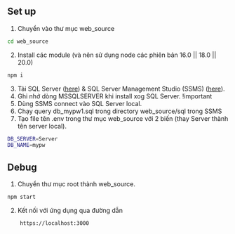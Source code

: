 ## Set up
1. Chuyển vào thư mục web_source
```cmd
cd web_source
```
2. Install các module (và nên sử dụng node các phiên bản 16.0 || 18.0 || 20.0)
```cmd
npm i 
```
3. Tải SQL Server ([here](https://www.microsoft.com/en-us/sql-server/sql-server-downloads)) & SQL Server Management Studio (SSMS) ([here](https://learn.microsoft.com/en-us/sql/ssms/download-sql-server-management-studio-ssms?view=sql-server-ver16)).
4. Ghi nhớ dòng MSSQLSERVER khi install xog SQL Server. !important
5. Dùng SSMS connect vào SQL Server local.
5. Chạy query db_mypw1.sql trong directory web_source/sql trong SSMS 
6. Tạo file tên .env trong thư mục web_source với 2 biến (thay Server thành tên server local).
```bash
DB_SERVER=Server
DB_NAME=mypw
```
## Debug
1. Chuyển thư mục root thành web_source. 
```bash
npm start
```
2. Kết nối với ứng dụng qua đường dẫn
```url
	https://localhost:3000
```
